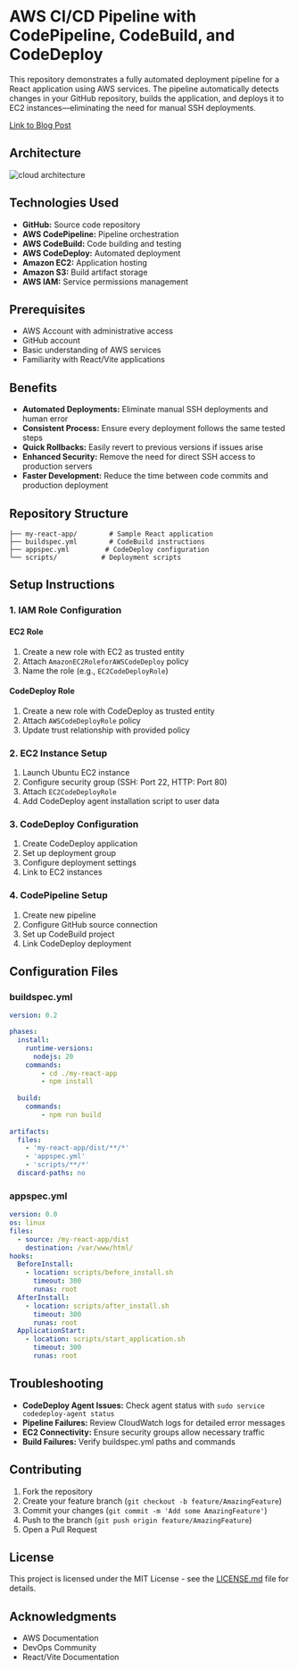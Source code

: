 # AWS CI/CD Pipeline with CodePipeline, CodeBuild, and CodeDeploy

This repository demonstrates a fully automated deployment pipeline for a React application using AWS services. The pipeline automatically detects changes in your GitHub repository, builds the application, and deploys it to EC2 instances—eliminating the need for manual SSH deployments.

[Link to Blog Post ](https://dev.to/dhayv/ec2-cicd-pipeline-using-aws-codepipeline-codebuild-codedeploy-1p21)
## Architecture

![cloud architecture](https://dev-to-uploads.s3.amazonaws.com/uploads/articles/3zehpnu7t8spv7gs7iny.png)

## Technologies Used

- **GitHub:** Source code repository
- **AWS CodePipeline:** Pipeline orchestration
- **AWS CodeBuild:** Code building and testing
- **AWS CodeDeploy:** Automated deployment
- **Amazon EC2:** Application hosting
- **Amazon S3:** Build artifact storage
- **AWS IAM:** Service permissions management

## Prerequisites

- AWS Account with administrative access
- GitHub account
- Basic understanding of AWS services
- Familiarity with React/Vite applications

## Benefits

- **Automated Deployments:** Eliminate manual SSH deployments and human error
- **Consistent Process:** Ensure every deployment follows the same tested steps
- **Quick Rollbacks:** Easily revert to previous versions if issues arise
- **Enhanced Security:** Remove the need for direct SSH access to production servers
- **Faster Development:** Reduce the time between code commits and production deployment

## Repository Structure

```
├── my-react-app/        # Sample React application
├── buildspec.yml        # CodeBuild instructions
├── appspec.yml         # CodeDeploy configuration
└── scripts/           # Deployment scripts
```

## Setup Instructions

### 1. IAM Role Configuration

#### EC2 Role
1. Create a new role with EC2 as trusted entity
2. Attach `AmazonEC2RoleforAWSCodeDeploy` policy
3. Name the role (e.g., `EC2CodeDeployRole`)

#### CodeDeploy Role
1. Create a new role with CodeDeploy as trusted entity
2. Attach `AWSCodeDeployRole` policy
3. Update trust relationship with provided policy

### 2. EC2 Instance Setup

1. Launch Ubuntu EC2 instance
2. Configure security group (SSH: Port 22, HTTP: Port 80)
3. Attach `EC2CodeDeployRole`
4. Add CodeDeploy agent installation script to user data

### 3. CodeDeploy Configuration

1. Create CodeDeploy application
2. Set up deployment group
3. Configure deployment settings
4. Link to EC2 instances

### 4. CodePipeline Setup

1. Create new pipeline
2. Configure GitHub source connection
3. Set up CodeBuild project
4. Link CodeDeploy deployment

## Configuration Files

### buildspec.yml
```yaml
version: 0.2

phases:
  install:
    runtime-versions:
      nodejs: 20
    commands:
        - cd ./my-react-app
        - npm install
       
  build:
    commands:
        - npm run build
     
artifacts:
  files:
    - 'my-react-app/dist/**/*'
    - 'appspec.yml'
    - 'scripts/**/*'
  discard-paths: no
```

### appspec.yml
```yaml
version: 0.0
os: linux
files:
  - source: /my-react-app/dist
    destination: /var/www/html/
hooks:
  BeforeInstall:
    - location: scripts/before_install.sh
      timeout: 300
      runas: root
  AfterInstall:
    - location: scripts/after_install.sh
      timeout: 300
      runas: root
  ApplicationStart:
    - location: scripts/start_application.sh
      timeout: 300
      runas: root
```

## Troubleshooting

- **CodeDeploy Agent Issues:** Check agent status with `sudo service codedeploy-agent status`
- **Pipeline Failures:** Review CloudWatch logs for detailed error messages
- **EC2 Connectivity:** Ensure security groups allow necessary traffic
- **Build Failures:** Verify buildspec.yml paths and commands

## Contributing

1. Fork the repository
2. Create your feature branch (`git checkout -b feature/AmazingFeature`)
3. Commit your changes (`git commit -m 'Add some AmazingFeature'`)
4. Push to the branch (`git push origin feature/AmazingFeature`)
5. Open a Pull Request

## License

This project is licensed under the MIT License - see the [LICENSE.md](LICENSE.md) file for details.

## Acknowledgments

- AWS Documentation
- DevOps Community
- React/Vite Documentation
